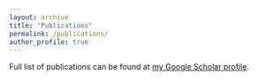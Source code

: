 ```yaml
---
layout: archive
title: "Publications"
permalink: /publications/
author_profile: true
---
```


Full list of publications can be found at <a href="{{author.googlescholar}}">my Google Scholar profile</a>.

